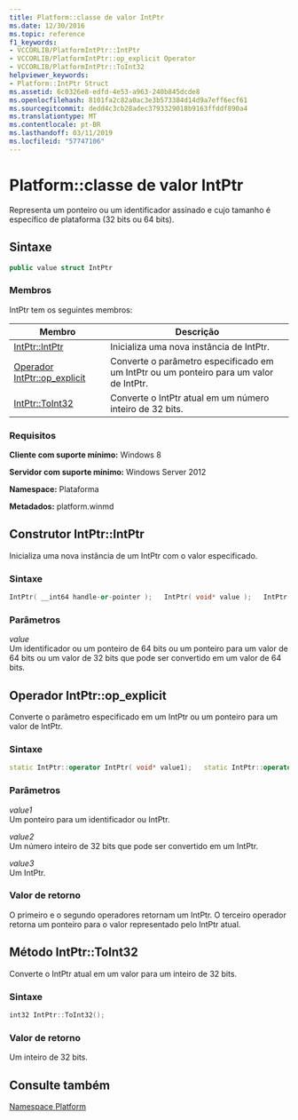 ```yaml
---
title: Platform::classe de valor IntPtr
ms.date: 12/30/2016
ms.topic: reference
f1_keywords:
- VCCORLIB/PlatformIntPtr::IntPtr
- VCCORLIB/PlatformIntPtr::op_explicit Operator
- VCCORLIB/PlatformIntPtr::ToInt32
helpviewer_keywords:
- Platform::IntPtr Struct
ms.assetid: 6c0326e8-edfd-4e53-a963-240b845dcde8
ms.openlocfilehash: 8101fa2c82a0ac3e3b573384d14d9a7eff6ecf61
ms.sourcegitcommit: dedd4c3cb28adec3793329018b9163ffddf890a4
ms.translationtype: MT
ms.contentlocale: pt-BR
ms.lasthandoff: 03/11/2019
ms.locfileid: "57747106"
---
```

# <a name="platformintptr-value-class"></a>Platform::classe de valor IntPtr

Representa um ponteiro ou um identificador assinado e cujo tamanho é específico de plataforma (32 bits ou 64 bits).

## <a name="syntax"></a>Sintaxe

```cpp
public value struct IntPtr
```

### <a name="members"></a>Membros

IntPtr tem os seguintes membros:

|Membro|Descrição|
|------------|-----------------|
|[IntPtr::IntPtr](#ctor)|Inicializa uma nova instância de IntPtr.|
|[Operador IntPtr::op_explicit](#op-explicit)|Converte o parâmetro especificado em um IntPtr ou um ponteiro para um valor de IntPtr.|
|[IntPtr::ToInt32](#toint32)|Converte o IntPtr atual em um número inteiro de 32 bits.|

### <a name="requirements"></a>Requisitos

**Cliente com suporte mínimo:** Windows 8

**Servidor com suporte mínimo:** Windows Server 2012

**Namespace:** Plataforma

**Metadados:** platform.winmd

## <a name="ctor"> </a> Construtor IntPtr::IntPtr

Inicializa uma nova instância de um IntPtr com o valor especificado.

### <a name="syntax"></a>Sintaxe

```cpp
IntPtr( __int64 handle-or-pointer );   IntPtr( void* value );   IntPtr( int 32-bit_value );
```

### <a name="parameters"></a>Parâmetros

*value*<br/>
Um identificador ou um ponteiro de 64 bits ou um ponteiro para um valor de 64 bits ou um valor de 32 bits que pode ser convertido em um valor de 64 bits.

## <a name="op-explicit"> </a> Operador IntPtr::op_explicit

Converte o parâmetro especificado em um IntPtr ou um ponteiro para um valor de IntPtr.

### <a name="syntax"></a>Sintaxe

```cpp
static IntPtr::operator IntPtr( void* value1);   static IntPtr::operator IntPtr( int value2);   static IntPtr::operator void*( IntPtr value3 );
```

### <a name="parameters"></a>Parâmetros

*value1*<br/>
Um ponteiro para um identificador ou IntPtr.

*value2*<br/>
Um número inteiro de 32 bits que pode ser convertido em um IntPtr.

*value3*<br/>
Um IntPtr.

### <a name="return-value"></a>Valor de retorno

O primeiro e o segundo operadores retornam um IntPtr. O terceiro operador retorna um ponteiro para o valor representado pelo IntPtr atual.

## <a name="toint32"> </a> Método IntPtr::ToInt32

Converte o IntPtr atual em um valor para um inteiro de 32 bits.

### <a name="syntax"></a>Sintaxe

```cpp
int32 IntPtr::ToInt32();
```

### <a name="return-value"></a>Valor de retorno

Um inteiro de 32 bits.

## <a name="see-also"></a>Consulte também

[Namespace Platform](../cppcx/platform-namespace-c-cx.md)
